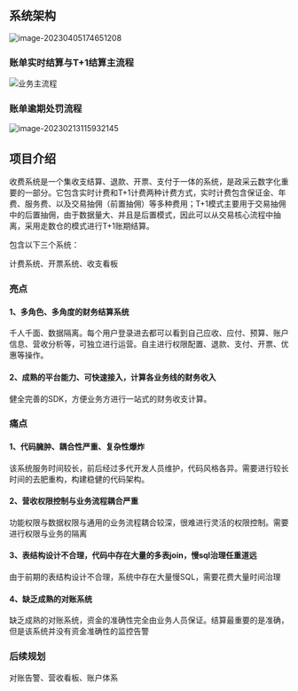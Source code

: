 ## 系统架构

![image-20230405174651208](https://yusheng-picgo.oss-cn-beijing.aliyuncs.com/picgo/image-20230405174651208.png)

### 账单实时结算与T+1结算主流程

![业务主流程](https://yusheng-picgo.oss-cn-beijing.aliyuncs.com/picgo/%E4%B8%9A%E5%8A%A1%E4%B8%BB%E6%B5%81%E7%A8%8B.png)

### 账单逾期处罚流程

![image-20230213115932145](https://yusheng-picgo.oss-cn-beijing.aliyuncs.com/picgo/image-20230213115932145.png)

## 项目介绍

收费系统是一个集收支结算、退款、开票、支付于一体的系统，是政采云数字化重要的一部分。它包含实时计费和T+1计费两种计费方式，实时计费包含保证金、年费、服务费、以及交易抽佣（前置抽佣）等多种费用；T+1模式主要用于交易抽佣中的后置抽佣，由于数据量大、并且是后置模式，因此可以从交易核心流程中抽离，采用走数仓的模式进行T+1账期结算。

包含以下三个系统：

计费系统、开票系统、收支看板

### 亮点

#### 1、多角色、多角度的财务结算系统

千人千面、数据隔离。每个用户登录进去都可以看到自己应收、应付、预算、账户信息、营收分析等，可独立进行运营。自主进行权限配置、退款、支付、开票、优惠等操作。

#### 2、成熟的平台能力、可快速接入，计算各业务线的财务收入

健全完善的SDK，方便业务方进行一站式的财务收支计算。

### 痛点

#### 1、代码臃肿、耦合性严重、复杂性爆炸

该系统服务时间较长，前后经过多代开发人员维护，代码风格各异。需要进行较长时间的去肥重构，构建稳健的代码架构。

#### 2、营收权限控制与业务流程耦合严重

功能权限与数据权限与通用的业务流程耦合较深，很难进行灵活的权限控制。需要进行权限与业务的隔离

#### 3、表结构设计不合理，代码中存在大量的多表join，慢sql治理任重道远

由于前期的表结构设计不合理，系统中存在大量慢SQL，需要花费大量时间治理

#### 4、缺乏成熟的对账系统

缺乏成熟的对账系统，资金的准确性完全由业务人员保证。结算最重要的是准确，但是该系统并没有资金准确性的监控告警

### 后续规划

对账告警、营收看板、账户体系